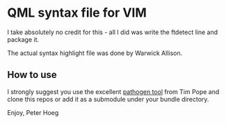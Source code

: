# QML syntax file for VIM

I take absolutely no credit for this - all I did was write the ftdetect line and package it. 

The actual syntax highlight file was done by Warwick Allison.

## How to use
I strongly suggest you use the excellent [pathogen tool](http://github.com/tpope/vim-pathogen) from Tim Pope and clone this repos or add it as a submodule under your bundle directory.

Enjoy,
Peter Hoeg

